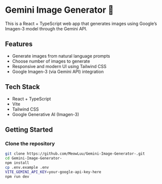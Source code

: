 # Gemini Image Generator 🎨

This is a React + TypeScript web app that generates images using Google’s Imagen-3 model through the Gemini API.

## Features

- Generate images from natural language prompts
- Choose number of images to generate
- Responsive and modern UI using Tailwind CSS
- Google Imagen-3 (via Gemini API) integration

## Tech Stack

- React + TypeScript
- Vite
- Tailwind CSS
- Google Generative AI (Imagen-3)

## Getting Started

### Clone the repository

```bash
git clone https://github.com/MeowLuu/Gemini-Image-Generator-.git
cd Gemini-Image-Generator-
npm install
cp .env.example .env
VITE_GEMINI_API_KEY=your-google-api-key-here
npm run dev